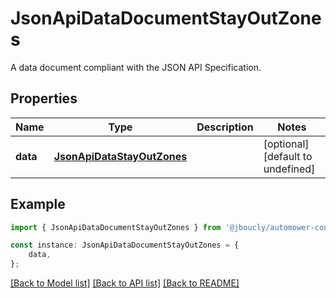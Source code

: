 # JsonApiDataDocumentStayOutZones

A data document compliant with the JSON API Specification.

## Properties

Name | Type | Description | Notes
------------ | ------------- | ------------- | -------------
**data** | [**JsonApiDataStayOutZones**](JsonApiDataStayOutZones.md) |  | [optional] [default to undefined]

## Example

```typescript
import { JsonApiDataDocumentStayOutZones } from '@jboucly/automower-connect-sdk';

const instance: JsonApiDataDocumentStayOutZones = {
    data,
};
```

[[Back to Model list]](../README.md#documentation-for-models) [[Back to API list]](../README.md#documentation-for-api-endpoints) [[Back to README]](../README.md)
